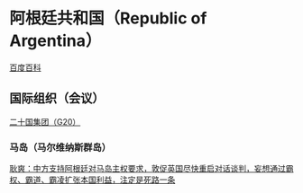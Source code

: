 # 阿根廷共和国（Republic of Argentina）

[百度百科](https://baike.baidu.com/item/%E9%98%BF%E6%A0%B9%E5%BB%B7/77652)

## 国际组织（会议）

[二十国集团（G20）](../#二十国集团-g20)

### 马岛（马尔维纳斯群岛）

[耿爽：中方支持阿根廷对马岛主权要求，敦促英国尽快重启对话谈判，妄想通过霸权、霸道、霸凌扩张本国利益，注定是死路一条](https://b23.tv/JQ4S9pK)

